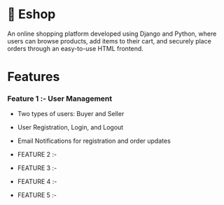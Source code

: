 # 🛒 Eshop 
An online shopping platform developed using Django and Python, where users can browse products, add items to their cart, and securely place orders through an easy-to-use HTML frontend.

# Features 
### Feature 1 :- User Management
- Two types of users: Buyer and Seller
- User Registration, Login, and Logout
- Email Notifications for registration and order updates
  
- FEATURE 2 :- 
- FEATURE 3 :- 
- FEATURE 4 :- 
- FEATURE 5 :- 
